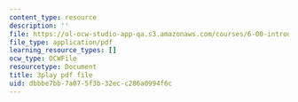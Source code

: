 ```yaml
---
content_type: resource
description: ''
file: https://ol-ocw-studio-app-qa.s3.amazonaws.com/courses/6-00-introduction-to-computer-science-and-programming-fall-2008/dbbbe7bb7a075f3b32ecc286a0994f6c_SuOIpJnn888.pdf
file_type: application/pdf
learning_resource_types: []
ocw_type: OCWFile
resourcetype: Document
title: 3play pdf file
uid: dbbbe7bb-7a07-5f3b-32ec-c286a0994f6c
---
```

